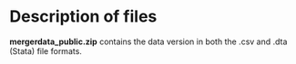 
# Description of files
<b>mergerdata_public.zip</b> contains the data version in both the .csv and .dta (Stata) file formats. 
